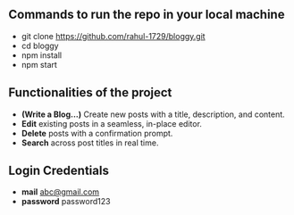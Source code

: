## Commands to run the repo in your local machine
- git clone https://github.com/rahul-1729/bloggy.git
- cd bloggy
- npm install
- npm start
  
## Functionalities of the project
- **(Write a Blog...)** Create new posts with a title, description, and content.
- **Edit** existing posts in a seamless, in-place editor.
- **Delete** posts with a confirmation prompt.
- **Search** across post titles in real time.

## Login Credentials
- **mail** abc@gmail.com
- **password** password123


  
